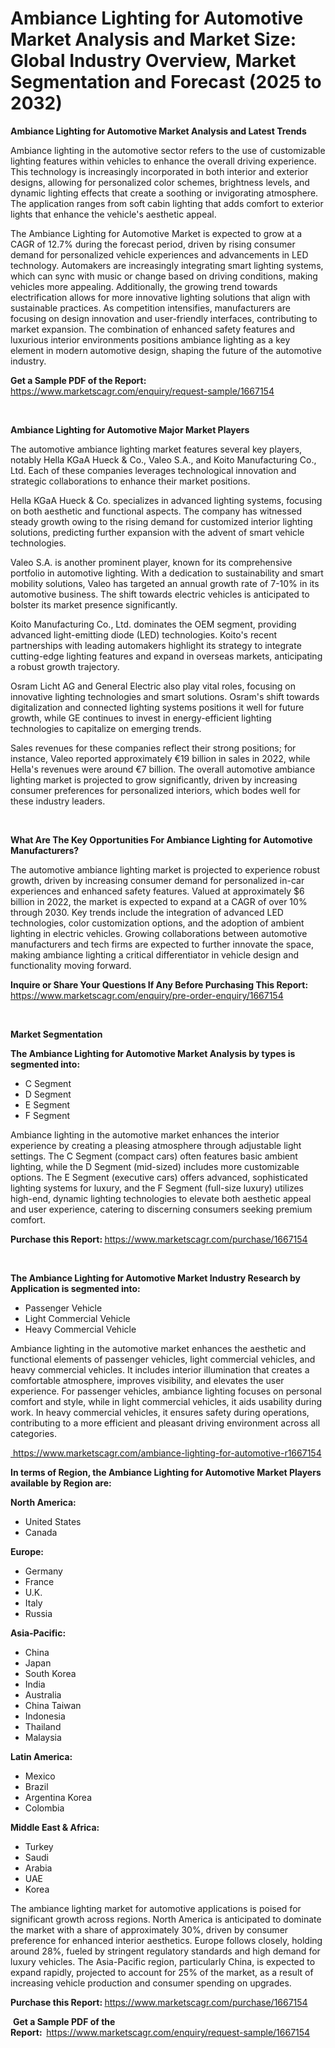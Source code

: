 <p><h1>Ambiance Lighting for Automotive Market Analysis and Market Size: Global Industry Overview, Market Segmentation and Forecast (2025 to 2032)</h1></p><p><strong>Ambiance Lighting for Automotive Market Analysis and Latest Trends</strong></p>
<p><p>Ambiance lighting in the automotive sector refers to the use of customizable lighting features within vehicles to enhance the overall driving experience. This technology is increasingly incorporated in both interior and exterior designs, allowing for personalized color schemes, brightness levels, and dynamic lighting effects that create a soothing or invigorating atmosphere. The application ranges from soft cabin lighting that adds comfort to exterior lights that enhance the vehicle's aesthetic appeal.</p><p>The Ambiance Lighting for Automotive Market is expected to grow at a CAGR of 12.7% during the forecast period, driven by rising consumer demand for personalized vehicle experiences and advancements in LED technology. Automakers are increasingly integrating smart lighting systems, which can sync with music or change based on driving conditions, making vehicles more appealing. Additionally, the growing trend towards electrification allows for more innovative lighting solutions that align with sustainable practices. As competition intensifies, manufacturers are focusing on design innovation and user-friendly interfaces, contributing to market expansion. The combination of enhanced safety features and luxurious interior environments positions ambiance lighting as a key element in modern automotive design, shaping the future of the automotive industry.</p></p>
<p><strong>Get a Sample PDF of the Report:&nbsp;</strong> <a href="https://www.marketscagr.com/enquiry/request-sample/1667154?utm_campaign=2116&utm_medium=2&utm_source=Github&utm_content=ia&utm_term=19042025&utm_id=ambiance-lighting-for-automotive">https://www.marketscagr.com/enquiry/request-sample/1667154</a></p>
<p>&nbsp;</p>
<p><strong>Ambiance Lighting for Automotive Major Market Players</strong></p>
<p><p>The automotive ambiance lighting market features several key players, notably Hella KGaA Hueck & Co., Valeo S.A., and Koito Manufacturing Co., Ltd. Each of these companies leverages technological innovation and strategic collaborations to enhance their market positions.</p><p>Hella KGaA Hueck & Co. specializes in advanced lighting systems, focusing on both aesthetic and functional aspects. The company has witnessed steady growth owing to the rising demand for customized interior lighting solutions, predicting further expansion with the advent of smart vehicle technologies. </p><p>Valeo S.A. is another prominent player, known for its comprehensive portfolio in automotive lighting. With a dedication to sustainability and smart mobility solutions, Valeo has targeted an annual growth rate of 7-10% in its automotive business. The shift towards electric vehicles is anticipated to bolster its market presence significantly.</p><p>Koito Manufacturing Co., Ltd. dominates the OEM segment, providing advanced light-emitting diode (LED) technologies. Koito's recent partnerships with leading automakers highlight its strategy to integrate cutting-edge lighting features and expand in overseas markets, anticipating a robust growth trajectory.</p><p>Osram Licht AG and General Electric also play vital roles, focusing on innovative lighting technologies and smart solutions. Osram's shift towards digitalization and connected lighting systems positions it well for future growth, while GE continues to invest in energy-efficient lighting technologies to capitalize on emerging trends.</p><p>Sales revenues for these companies reflect their strong positions; for instance, Valeo reported approximately €19 billion in sales in 2022, while Hella's revenues were around €7 billion. The overall automotive ambiance lighting market is projected to grow significantly, driven by increasing consumer preferences for personalized interiors, which bodes well for these industry leaders.</p></p>
<p>&nbsp;</p>
<p><strong>What Are The Key Opportunities For Ambiance Lighting for Automotive Manufacturers?</strong></p>
<p><p>The automotive ambiance lighting market is projected to experience robust growth, driven by increasing consumer demand for personalized in-car experiences and enhanced safety features. Valued at approximately $6 billion in 2022, the market is expected to expand at a CAGR of over 10% through 2030. Key trends include the integration of advanced LED technologies, color customization options, and the adoption of ambient lighting in electric vehicles. Growing collaborations between automotive manufacturers and tech firms are expected to further innovate the space, making ambiance lighting a critical differentiator in vehicle design and functionality moving forward.</p></p>
<p><strong>Inquire or Share Your Questions If Any Before Purchasing This Report:</strong> <a href="https://www.marketscagr.com/enquiry/pre-order-enquiry/1667154?utm_campaign=2116&utm_medium=2&utm_source=Github&utm_content=ia&utm_term=19042025&utm_id=ambiance-lighting-for-automotive">https://www.marketscagr.com/enquiry/pre-order-enquiry/1667154</a></p>
<p>&nbsp;</p>
<p><strong>Market Segmentation</strong></p>
<p><strong>The Ambiance Lighting for Automotive Market Analysis by types is segmented into:</strong></p>
<p><ul><li>C Segment</li><li>D Segment</li><li>E Segment</li><li>F Segment</li></ul></p>
<p><p>Ambiance lighting in the automotive market enhances the interior experience by creating a pleasing atmosphere through adjustable light settings. The C Segment (compact cars) often features basic ambient lighting, while the D Segment (mid-sized) includes more customizable options. The E Segment (executive cars) offers advanced, sophisticated lighting systems for luxury, and the F Segment (full-size luxury) utilizes high-end, dynamic lighting technologies to elevate both aesthetic appeal and user experience, catering to discerning consumers seeking premium comfort.</p></p>
<p><strong>Purchase this Report:&nbsp;</strong><a href="https://www.marketscagr.com/purchase/1667154?utm_campaign=2116&utm_medium=2&utm_source=Github&utm_content=ia&utm_term=19042025&utm_id=ambiance-lighting-for-automotive">https://www.marketscagr.com/purchase/1667154</a></p>
<p>&nbsp;</p>
<p><strong>The Ambiance Lighting for Automotive Market Industry Research by Application is segmented into:</strong></p>
<p><ul><li>Passenger Vehicle</li><li>Light Commercial Vehicle</li><li>Heavy Commercial Vehicle</li></ul></p>
<p><p>Ambiance lighting in the automotive market enhances the aesthetic and functional elements of passenger vehicles, light commercial vehicles, and heavy commercial vehicles. It includes interior illumination that creates a comfortable atmosphere, improves visibility, and elevates the user experience. For passenger vehicles, ambiance lighting focuses on personal comfort and style, while in light commercial vehicles, it aids usability during work. In heavy commercial vehicles, it ensures safety during operations, contributing to a more efficient and pleasant driving environment across all categories.</p></p>
<p><a href="https://www.marketscagr.com/ambiance-lighting-for-automotive-r1667154?utm_campaign=2116&utm_medium=2&utm_source=Github&utm_content=ia&utm_term=19042025&utm_id=ambiance-lighting-for-automotive">&nbsp;https://www.marketscagr.com/ambiance-lighting-for-automotive-r1667154</a></p>
<p><strong>In terms of Region, the Ambiance Lighting for Automotive Market Players available by Region are:</strong></p>
<p>
    <p> <strong> North America: </strong>
        <ul>
            <li>United States</li>
            <li>Canada</li>
        </ul>
        </p> 
    <p> <strong> Europe: </strong>
        <ul>
            <li>Germany</li>
            <li>France</li>
            <li>U.K.</li>
            <li>Italy</li>
            <li>Russia</li>
        </ul>
        </p> 
    <p> <strong> Asia-Pacific: </strong>
        <ul>
            <li>China</li>
            <li>Japan</li>
            <li>South Korea</li>
            <li>India</li>
            <li>Australia</li>
            <li>China Taiwan</li>
            <li>Indonesia</li>
            <li>Thailand</li>
            <li>Malaysia</li>
        </ul>
        </p> 
    <p> <strong> Latin America: </strong>
        <ul>
            <li>Mexico</li>
            <li>Brazil</li>
            <li>Argentina Korea</li>
            <li>Colombia</li>
        </ul>
        </p> 
    <p> <strong> Middle East & Africa: </strong>
        <ul>
            <li>Turkey</li>
            <li>Saudi</li>
            <li>Arabia</li>
            <li>UAE</li>
            <li>Korea</li>
        </ul>
    </p>
    </p>
<p><p>The ambiance lighting market for automotive applications is poised for significant growth across regions. North America is anticipated to dominate the market with a share of approximately 30%, driven by consumer preference for enhanced interior aesthetics. Europe follows closely, holding around 28%, fueled by stringent regulatory standards and high demand for luxury vehicles. The Asia-Pacific region, particularly China, is expected to expand rapidly, projected to account for 25% of the market, as a result of increasing vehicle production and consumer spending on upgrades.</p></p>
<p><strong>Purchase this Report: </strong><a href="https://www.marketscagr.com/purchase/1667154?utm_campaign=2116&utm_medium=2&utm_source=Github&utm_content=ia&utm_term=19042025&utm_id=ambiance-lighting-for-automotive">https://www.marketscagr.com/purchase/1667154</a></p>
<p>&nbsp;<strong>Get a Sample PDF of the Report:&nbsp;&nbsp;</strong><a href="https://www.marketscagr.com/enquiry/request-sample/1667154?utm_campaign=2116&utm_medium=2&utm_source=Github&utm_content=ia&utm_term=19042025&utm_id=ambiance-lighting-for-automotive">https://www.marketscagr.com/enquiry/request-sample/1667154</a></p>
<p><strong></strong></p>
<p><p></p><p></p><p></p></p>